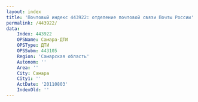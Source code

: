```yaml
---
layout: index
title: 'Почтовый индекс 443922: отделение почтовой связи Почты России'
permalink: /443922/
data:
    Index: 443922
    OPSName: Самара-ДТИ
    OPSType: ДТИ
    OPSSubm: 443105
    Region: 'Самарская область'
    Autonom: ''
    Area: ''
    City: Самара
    City1: ''
    ActDate: '20110803'
    IndexOld: ''
---
```

